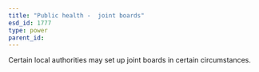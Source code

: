 ```yaml
---
title: "Public health -  joint boards"
esd_id: 1777
type: power
parent_id:  
---
```


Certain local authorities may set up joint boards in certain circumstances.

